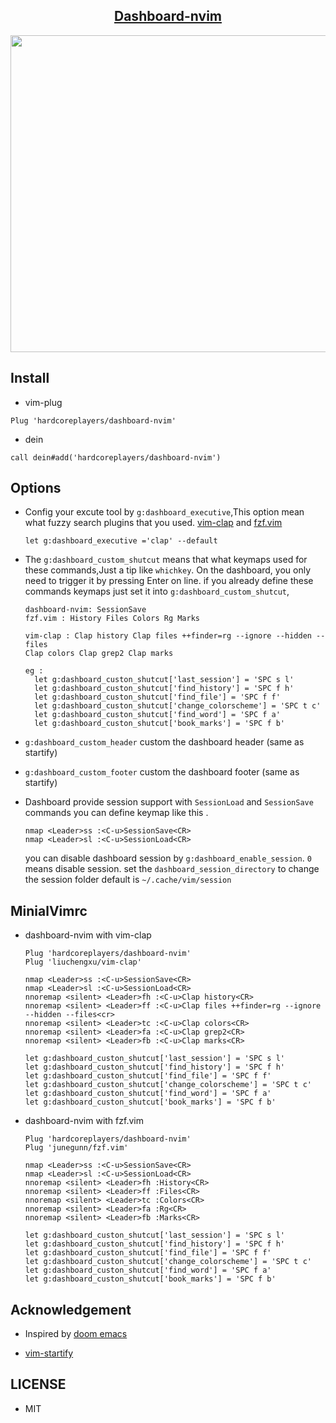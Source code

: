 ## <div align="center"> [Dashboard-nvim](https://github.com/hardcoreplayers/dashboard-nvim)</div>

<div align="center">
<img src="https://user-images.githubusercontent.com/41671631/84384273-4f71a400-ac20-11ea-8806-8052ed64f28b.png" width="704" height="507">
</div>

## Install

- vim-plug

```vim
Plug 'hardcoreplayers/dashboard-nvim'
```

- dein

```vim
call dein#add('hardcoreplayers/dashboard-nvim')
```

## Options

- Config your excute tool by `g:dashboard_executive`,This option mean what fuzzy
  search plugins that you used. [vim-clap](https://github.com/liuchengxu/vim-clap)
  and [fzf.vim](https://github.com/junegunn/fzf.vim)

  ```viml
  let g:dashboard_executive ='clap' --default
  ```

- The `g:dashboard_custom_shutcut` means that what keymaps used for these commands,Just a tip like `whichkey`.
  On the dashboard, you only need to trigger it by pressing Enter on line.
  if you already define these commands keymaps just set it into `g:dashboard_custom_shutcut`,

  ```
  dashboard-nvim: SessionSave
  fzf.vim : History Files Colors Rg Marks

  vim-clap : Clap history Clap files ++finder=rg --ignore --hidden --files
  Clap colors Clap grep2 Clap marks
  ```

  ```viml
  eg :
    let g:dashboard_custon_shutcut['last_session'] = 'SPC s l'
    let g:dashboard_custon_shutcut['find_history'] = 'SPC f h'
    let g:dashboard_custon_shutcut['find_file'] = 'SPC f f'
    let g:dashboard_custon_shutcut['change_colorscheme'] = 'SPC t c'
    let g:dashboard_custon_shutcut['find_word'] = 'SPC f a'
    let g:dashboard_custon_shutcut['book_marks'] = 'SPC f b'
  ```

- `g:dashboard_custom_header` custom the dashboard header (same as startify)

- `g:dashboard_custom_footer` custom the dashboard footer (same as startify)

- Dashboard provide session support with `SessionLoad` and `SessionSave`
  commands you can define keymap like this .
  ```viml
  nmap <Leader>ss :<C-u>SessionSave<CR>
  nmap <Leader>sl :<C-u>SessionLoad<CR>
  ```
  you can disable dashboard session by `g:dashboard_enable_session`. `0` means disable session.
  set the `dashboard_session_directory` to change the session folder
  default is `~/.cache/vim/session`

## MinialVimrc

- dashboard-nvim with vim-clap

  ```viml
  Plug 'hardcoreplayers/dashboard-nvim'
  Plug 'liuchengxu/vim-clap'

  nmap <Leader>ss :<C-u>SessionSave<CR>
  nmap <Leader>sl :<C-u>SessionLoad<CR>
  nnoremap <silent> <Leader>fh :<C-u>Clap history<CR>
  nnoremap <silent> <Leader>ff :<C-u>Clap files ++finder=rg --ignore --hidden --files<cr>
  nnoremap <silent> <Leader>tc :<C-u>Clap colors<CR>
  nnoremap <silent> <Leader>fa :<C-u>Clap grep2<CR>
  nnoremap <silent> <Leader>fb :<C-u>Clap marks<CR>

  let g:dashboard_custon_shutcut['last_session'] = 'SPC s l'
  let g:dashboard_custon_shutcut['find_history'] = 'SPC f h'
  let g:dashboard_custon_shutcut['find_file'] = 'SPC f f'
  let g:dashboard_custon_shutcut['change_colorscheme'] = 'SPC t c'
  let g:dashboard_custon_shutcut['find_word'] = 'SPC f a'
  let g:dashboard_custon_shutcut['book_marks'] = 'SPC f b'
  ```

- dashboard-nvim with fzf.vim

  ```viml
  Plug 'hardcoreplayers/dashboard-nvim'
  Plug 'junegunn/fzf.vim'

  nmap <Leader>ss :<C-u>SessionSave<CR>
  nmap <Leader>sl :<C-u>SessionLoad<CR>
  nnoremap <silent> <Leader>fh :History<CR>
  nnoremap <silent> <Leader>ff :Files<CR>
  nnoremap <silent> <Leader>tc :Colors<CR>
  nnoremap <silent> <Leader>fa :Rg<CR>
  nnoremap <silent> <Leader>fb :Marks<CR>

  let g:dashboard_custon_shutcut['last_session'] = 'SPC s l'
  let g:dashboard_custon_shutcut['find_history'] = 'SPC f h'
  let g:dashboard_custon_shutcut['find_file'] = 'SPC f f'
  let g:dashboard_custon_shutcut['change_colorscheme'] = 'SPC t c'
  let g:dashboard_custon_shutcut['find_word'] = 'SPC f a'
  let g:dashboard_custon_shutcut['book_marks'] = 'SPC f b'
  ```

## Acknowledgement

- Inspired by [doom emacs](https://github.com/hlissner/doom-emacs)

- [vim-startify](https://github.com/mhinz/vim-startify)

## LICENSE

- MIT
